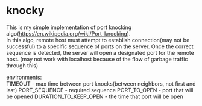 # knocky
This is my simple implementation of port knocking algo(https://en.wikipedia.org/wiki/Port_knocking).  
In this algo, remote host must attempt to establish connection(may not be successful)
to a specific sequence of ports on the server. Once the correct sequence is detected, the server will open a designated port for the remote host.
(may not work with localhost because of the flow of garbage traffic through this)

environments:  
TIMEOUT - max time between port knocks(between neighbors, not first and last)
PORT_SEQUENCE - required sequence
PORT_TO_OPEN - port that will be opened
DURATION_TO_KEEP_OPEN - the time that port will be open